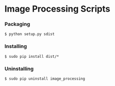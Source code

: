 # Image Processing Scripts

### Packaging

`$ python setup.py sdist`

### Installing

`$ sudo pip install dist/*`

### Uninstalling

`$ sudo pip uninstall image_processing`

